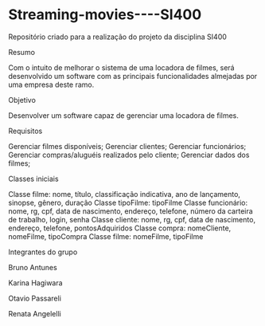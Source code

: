 # Streaming-movies----SI400

Repositório criado para a realização do projeto da disciplina SI400

Resumo 

Com o intuito de melhorar o sistema de uma locadora de filmes, será desenvolvido um software com as principais funcionalidades almejadas por uma empresa deste ramo.

Objetivo

Desenvolver um software capaz de gerenciar uma locadora de filmes.

Requisitos 

Gerenciar filmes disponíveis;
Gerenciar clientes;
Gerenciar funcionários;
Gerenciar compras/aluguéis realizados pelo cliente;
Gerenciar dados dos filmes;

Classes iniciais

Classe filme: nome, título, classificação indicativa, ano de lançamento, sinopse, gênero, duração
Classe tipoFilme: tipoFilme
Classe funcionário: nome, rg, cpf, data de nascimento, endereço, telefone, número da carteira de trabalho, login, senha
Classe cliente: nome, rg, cpf, data de nascimento, endereço, telefone, pontosAdquiridos
Classe compra: nomeCliente, nomeFilme, tipoCompra
Classe filme: nomeFilme, tipoFilme

Integrantes do grupo

Bruno Antunes

Karina Hagiwara

Otavio Passareli

Renata Angelelli
